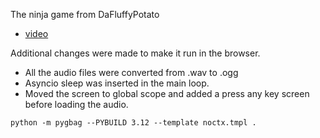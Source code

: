 The ninja game from DaFluffyPotato

- [video](https://www.youtube.com/watch?v=2gABYM5M0ww)

Additional changes were made to make it run in the browser.

- All the audio files were converted from .wav to .ogg
- Asyncio sleep was inserted in the main loop.
- Moved the screen to global scope and added a press any key screen before loading the audio.

```
python -m pygbag --PYBUILD 3.12 --template noctx.tmpl .
```
